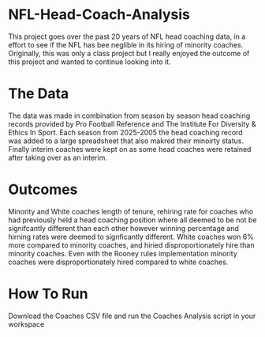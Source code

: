 # NFL-Head-Coach-Analysis
This project goes over the past 20 years of NFL head coaching data, in a effort to see if the NFL has bee neglible in its hiring of minority coaches. Originally, this was only a class project but I really enjoyed the outcome of this project and wanted to continue looking into it. 

# The Data
The data was made in combination from season by season head coaching records provided by Pro Football Reference and The Institute For Diversity & Ethics In Sport. Each season from 2025-2005 the head coaching record was added to a large spreadsheet that also makred their minoirty status. Finally interim coaches were kept on as some head coaches were retained after taking over as an interim. 

# Outcomes
Minority and White coaches length of tenure, rehiring rate for coaches who had previously held a head coaching position where all deemed to be not be signifcantly different than each other however winning percentage and hirning rates were deemed to signficantly different. White coaches won 6% more compared to minority coaches, and hiried disproportionately hire than minority coaches. Even with the Rooney rules implementation minority coaches were disproportionately hired compared to white coaches. 

# How To Run
Download the Coaches CSV file and run the Coaches Analysis script in your workspace
